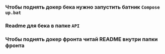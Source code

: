 ### Чтобы поднять докер бека нужно запустить батник `Compose up.bat`


### Readme для бека в папке `API`


### Чтобы поднять докер фронта читай README внутри папки фронта
